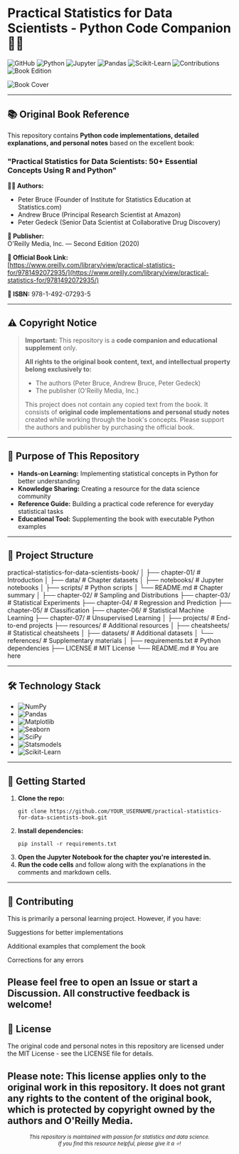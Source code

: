 # Practical Statistics for Data Scientists - Python Code Companion 📘🐍

![GitHub](https://img.shields.io/github/license/BeziKaviani/practical-statistics-for-data-scientists-book?style=for-the-badge)
![Python](https://img.shields.io/badge/Python-3.8%2B-3776AB?style=for-the-badge&logo=python&logoColor=white)
![Jupyter](https://img.shields.io/badge/Jupyter-Notebook-F37626?style=for-the-badge&logo=jupyter&logoColor=white)
![Pandas](https://img.shields.io/badge/Pandas-2.0+-150458?style=for-the-badge&logo=pandas&logoColor=white)
![Scikit-Learn](https://img.shields.io/badge/Scikit--Learn-1.2+-F7931E?style=for-the-badge&logo=scikit-learn&logoColor=white)
![Contributions](https://img.shields.io/badge/Contributions-Welcome-brightgreen?style=for-the-badge)
![Book Edition](https://img.shields.io/badge/Edition-2nd%20Edition-ff69b4?style=for-the-badge)

![Book Cover](https://learning.oreilly.com/library/cover/9781492072935/250w/)

---

## 📚 Original Book Reference

This repository contains **Python code implementations, detailed explanations, and personal notes** based on the excellent book:

### **"Practical Statistics for Data Scientists: 50+ Essential Concepts Using R and Python"**

**👨‍💻 Authors:**  
- Peter Bruce (Founder of Institute for Statistics Education at Statistics.com)  
- Andrew Bruce (Principal Research Scientist at Amazon)  
- Peter Gedeck (Senior Data Scientist at Collaborative Drug Discovery)  

**🏢 Publisher:**  
O'Reilly Media, Inc. — Second Edition (2020)  

**🔗 Official Book Link:**  
[https://www.oreilly.com/library/view/practical-statistics-for/9781492072935/](https://www.oreilly.com/library/view/practical-statistics-for/9781492072935/)

**📖 ISBN:** 978-1-492-07293-5  

---

## ⚠️ Copyright Notice

> **Important:** This repository is a **code companion and educational supplement** only.  
>  
> **All rights to the original book content, text, and intellectual property belong exclusively to:**  
> - The authors (Peter Bruce, Andrew Bruce, Peter Gedeck)  
> - The publisher (O'Reilly Media, Inc.)  
>  
> This project does not contain any copied text from the book. It consists of **original code implementations and personal study notes** created while working through the book's concepts. Please support the authors and publisher by purchasing the official book.

---

## 🎯 Purpose of This Repository

- **Hands-on Learning:** Implementing statistical concepts in Python for better understanding  
- **Knowledge Sharing:** Creating a resource for the data science community  
- **Reference Guide:** Building a practical code reference for everyday statistical tasks  
- **Educational Tool:** Supplementing the book with executable Python examples  

---

## 📁 Project Structure
practical-statistics-for-data-scientists-book/
│
├── chapter-01/ # Introduction
│ ├── data/ # Chapter datasets
│ ├── notebooks/ # Jupyter notebooks
│ ├── scripts/ # Python scripts
│ └── README.md # Chapter summary
│
├── chapter-02/ # Sampling and Distributions
├── chapter-03/ # Statistical Experiments
├── chapter-04/ # Regression and Prediction
├── chapter-05/ # Classification
├── chapter-06/ # Statistical Machine Learning
├── chapter-07/ # Unsupervised Learning
│
├── projects/ # End-to-end projects
├── resources/ # Additional resources
│ ├── cheatsheets/ # Statistical cheatsheets
│ ├── datasets/ # Additional datasets
│ └── references/ # Supplementary materials
│
├── requirements.txt # Python dependencies
├── LICENSE # MIT License
└── README.md # You are here


---

## 🛠️ Technology Stack

- ![NumPy](https://img.shields.io/badge/NumPy-013243?style=flat&logo=numpy&logoColor=white)  
- ![Pandas](https://img.shields.io/badge/Pandas-150458?style=flat&logo=pandas&logoColor=white)  
- ![Matplotlib](https://img.shields.io/badge/Matplotlib-11557C?style=flat&logo=python&logoColor=white)  
- ![Seaborn](https://img.shields.io/badge/Seaborn-4C72B0?style=flat&logo=python&logoColor=white)  
- ![SciPy](https://img.shields.io/badge/SciPy-8CAAE6?style=flat&logo=scipy&logoColor=white)  
- ![Statsmodels](https://img.shields.io/badge/Statsmodels-8CAAE6?style=flat&logo=python&logoColor=white)  
- ![Scikit-Learn](https://img.shields.io/badge/Scikit--Learn-F7931E?style=flat&logo=scikit-learn&logoColor=white)  

---

## 🚀 Getting Started

1.  **Clone the repo:**
    ```
    git clone https://github.com/YOUR_USERNAME/practical-statistics-for-data-scientists-book.git
    ```
2.  **Install dependencies:**
    ```
    pip install -r requirements.txt
    ```
3.  **Open the Jupyter Notebook for the chapter you're interested in.**
4.  **Run the code cells** and follow along with the explanations in the comments and markdown cells.
---

## 🤝 Contributing

This is primarily a personal learning project. However, if you have:

Suggestions for better implementations

Additional examples that complement the book

Corrections for any errors

Please feel free to open an Issue or start a Discussion. All constructive feedback is welcome!
---

## 📜 License

The original code and personal notes in this repository are licensed under the MIT License - see the LICENSE file for details.

Please note: This license applies only to the original work in this repository. It does not grant any rights to the content of the original book, which is protected by copyright owned by the authors and O'Reilly Media.
---

<div align="center">
<sub><em>This repository is maintained with passion for statistics and data science.</em></sub><br>
<sub><em>If you find this resource helpful, please give it a ⭐!</em></sub>
</div>